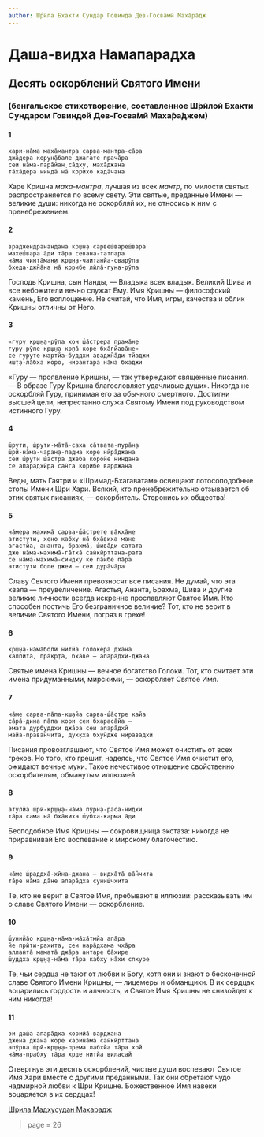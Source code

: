 ```yaml
---
author: Ш́рӣла Бхакти Сундар Говинда Дев-Госва̄мӣ Маха̄ра̄дж
---
```


# Даша-видха Намапарадха

## Десять оскорблений Святого Имени

### (бенгальское стихотворение, составленное Ш́рӣлой Бхакти Сундаром Говиндой Дев-Госва̄мӣ Маха̄ра̄джем)

#### 1

    хари-на̄ма маха̄мантра сарва-мантра-са̄ра
    джа̄дера корун̣а̄бале джагате прача̄ра
    сеи на̄ма-пара̄йан̣ са̄дху, маха̄джана
    та̄ха̄дера нинда̄ на̄ корихо када̄чана

Харе Кришна *маха-мантра*, лучшая из всех *мантр*, по милости святых распространяется по всему свету. Эти святые, преданные Имени — великие души: никогда не оскорбляй их, не относись к ним с пренебрежением.

#### 2

    враджендранандана кр̣ш̣н̣а сарвеш́вареш́вара
    махеш́вара а̄ди та̄ра севана-татпара
    на̄ма чинта̄ман̣и кр̣ш̣н̣а-чаитанйа-сварӯпа
    бхеда-джн̃а̄на на̄ корибе лӣла̄-гун̣а-рӯпа

Господь Кришна, сын Нанды, — Владыка всех владык. Великий Шива и все небожители вечно служат Ему. Имя Кришны — философский камень, Его воплощение. Не считай, что Имя, игры, качества и облик Кришны отличны от Него.

#### 3

    «гуру кр̣ш̣н̣а-рӯпа хон ш́а̄стрера прама̄н̣е
    гуру-рӯпе кр̣ш̣н̣а кр̣па̄ коре бха̄гйава̄не»
    се гуруте мартйа-буддхи аваджн̃а̄ди тйаджи
    иш̣т̣а-ла̄бха коро, нирантара на̄ма бхаджи

«Гуру — проявление Кришны, — так утверждают священные писания. — В образе Гуру Кришна благословляет удачливые души». Никогда не оскорбляй Гуру, принимая его за обычного смертного. Достигни высшей цели, непрестанно служа Святому Имени под руководством истинного Гуру.

#### 4

    ш́рути, ш́рути-ма̄та̄-саха са̄твата-пура̄н̣а
    ш́рӣ-на̄ма-чаран̣а-падма коре нӣра̄джана
    сеи ш́рути ш́а̄стра джеба̄ коройе ниндана
    се апарадхӣра сан̇га корибе варджана

Веды, мать Гаятри и «Шримад-Бхагаватам» освещают лотосоподобные стопы Имени Шри Хари. Всякий, кто пренебрежительно отзывается об этих святых писаниях, — оскорбитель. Сторонись их общества!

#### 5

    на̄мера махима̄ сарва-ш́а̄стрете ва̄кха̄не
    атистути, хено кабху на̄ бха̄виха мане
    агастйа, ананта, брахма̄, ш́ива̄ди сатата
    дже на̄ма-махима̄-га̄тха̄ сан̇кӣрттана-рата
    се на̄ма-махима̄-синдху ке па̄ибе па̄ра
    атистути боле джеи — сеи дура̄ча̄ра

Славу Святого Имени превозносят все писания. Не думай, что эта хвала — преувеличение. Агастья, Ананта, Брахма, Шива и другие великие личности всегда искренне прославляют Святое Имя. Кто способен постичь Его безграничное величие? Тот, кто не верит в величие Святого Имени, погряз в грехе!

#### 6

    кр̣ш̣н̣а-на̄ма̄болӣ нитйа голокера дхана
    калпита, пра̄кр̣та, бха̄ве — апара̄дхӣ-джана

Святые имена Кришны — вечное богатство Голоки. Тот, кто считает эти имена придуманными, мирскими, — оскорбляет Святое Имя.

#### 7

    на̄ме сарва-па̄па-кш̣айа сарва-ш́а̄стре кайа
    са̄ра̄-дина па̄па кори сеи бхараса̄йа —
    эмата дурбуддхи джа̄ра сеи апара̄дхӣ
    ма̄йа̄-праван̃чита, дух̣кха бхун̃дже ниравадхи

Писания провозглашают, что Святое Имя может очистить от всех грехов. Но того, кто грешит, надеясь, что Святое Имя очистит его, ожидают вечные муки. Такое нечестивое отношение свойственно оскорбителям, обманутым иллюзией.

#### 8

    атулйа ш́рӣ-кр̣ш̣н̣а-на̄ма пӯрн̣а-раса-нидхи
    та̄ра сама на̄ бха̄виха ш́убха-карма а̄ди

Бесподобное Имя Кришны — сокровищница экстаза: никогда не приравнивай Его воспевание к мирскому благочестию.

#### 9

    на̄ме ш́раддха̄-хӣна-джана — видха̄та̄ ва̄н̃чита
    та̄ре на̄ма да̄не апара̄дха суниш́чхита

Те, кто не верит в Святое Имя, пребывают в иллюзии: рассказывать им о славе Святого Имени — оскорбление.

#### 10

    ш́унийа̄о кр̣ш̣н̣а-на̄ма-ма̄ха̄тмйа апа̄ра
    йе прӣти-рахита, сеи нара̄дхама чха̄ра
    аллан̇та̄ мамата̄ джа̄ра антаре ба̄хире
    ш́уддха кр̣ш̣н̣а-на̄ма та̄ра кабху на̄хи спхуре

Те, чьи сердца не тают от любви к Богу, хотя они и знают о бесконечной славе Святого Имени Кришны, — лицемеры и обманщики. В их сердцах воцарились гордость и алчность, и Святое Имя Кришны не снизойдет к ним никогда!

#### 11

    эи даш́а апара̄дха корийа̄ варджана
    джена джана коре харина̄ма сан̇кӣрттана
    апӯрва ш́рӣ-кр̣ш̣н̣а-према лабхйа та̄ра хой
    на̄ма-прабху та̄ра хр̣де нитйа виласай

Отвергнув эти десять оскорблений, чистые души воспевают Святое Имя Хари вместе с другими преданными. Так они обретают чудо надмирной любви к Шри Кришне. Божественное Имя навеки воцаряется в их сердцах!

[Шрила Мадхусудан Махарадж](https://soundcloud.com/bharatimaharaj/madhusudan-maharaj-dasa-vidha-namaparadha)


> page = 26
